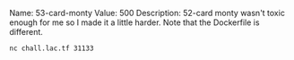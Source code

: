 Name: 53-card-monty
Value: 500
Description: 52-card monty wasn't toxic enough for me so I made it a little harder. Note that the Dockerfile is different.

`nc chall.lac.tf 31133`
